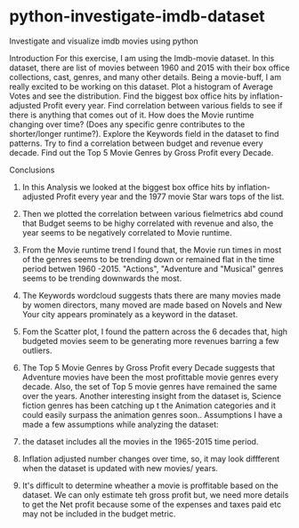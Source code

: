# python-investigate-imdb-dataset
Investigate and visualize imdb movies using python

Introduction
For this exercise, I am using the Imdb-movie dataset. In this dataset, there are list of movies between 1960 and 2015 with their box office collections, cast, genres, and many other details. Being a movie-buff, I am really excited to be working on this dataset.
Plot a histogram of Average Votes and see the distribution.
Find the biggest box office hits by inflation-adjusted Profit every year.
Find correlation between various fields to see if there is anything that comes out of it.
How does the Movie runtime changing over time? (Does any specific genre contributes to the shorter/longer runtime?).
Explore the Keywords field in the dataset to find patterns.
Try to find a correlation between budget and revenue every decade.
Find out the Top 5 Movie Genres by Gross Profit every Decade.



Conclusions
1) In this Analysis we looked at the biggest box office hits by inflation-adjusted Profit every year and the 1977 movie Star wars tops of the list.
2) Then we plotted the correlation between various fielmetrics abd cound that Budget seems to be highy correlated with revenue and also, the year seems to be negatively correlated to Movie runtime.
3) From the Movie runtime trend I found that, the Movie run times in most of the genres seems to be trending down or remained flat in the time period betwen 1960 -2015. "Actions", "Adventure and "Musical" genres seems to be trending downwards the most.
4) The Keywords wordcloud suggests thats there are many movies made by women directors, many moved are made based on Novels and New Your city appears prominately as a keyword in the dataset.
5) Fom the Scatter plot, I found the pattern across the 6 decades that, high budgeted movies seem to be generating more revenues barring a few outliers.
6) The Top 5 Movie Genres by Gross Profit every Decade suggests that Adventure movies have been the most profittable movie genres every decade. Also, the set of Top 5 movie genres have remained the same over the years. Another interesting insight from the dataset is, Science fiction genres has been catching up t the Animation categories and it could easily surpass the animation genres soon..
Assumptions
I have a made a few assumptions while analyzing the dataset:

1) the dataset includes all the movies in the 1965-2015 time period.
3) Inflation adjusted number changes over time, so, it may look diffferent when the dataset is updated with new movies/ years.
3) It's difficult to determine wheather a movie is proffitable based on the dataset. We can only estimate teh gross profit but, we need more details to get the Net profit because some of the expenses and taxes paid etc may not be included in the budget metric.

